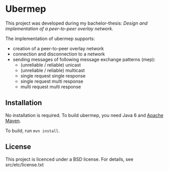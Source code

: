 Ubermep
========
This project was developed during my bachelor-thesis: _Design and implementation of a peer-to-peer overlay network_.


The implementation of ubermep supports:

* creation of a peer-to-peer overlay network
* connection and disconnection to a network
* sending messages of following message exchange patterns (mep):
  * (unreliable / reliable) unicast
  * (unreliable / reliable) multicast
  * single request single response
  * single request multi response
  * multi request multi response


Installation
------------
No installation is required. To build ubermep, you need Java 6 and [Apache Maven][maven].

To build, run `mvn install`.

License
-------
This project is licenced under a BSD license. For details, see src/etc/license.txt

[maven]:http://maven.apache.org/
